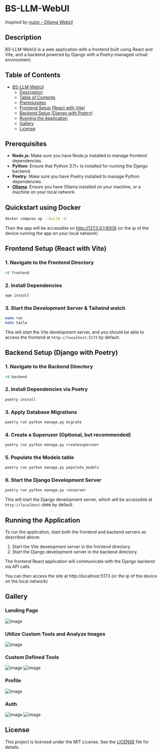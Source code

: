 # BS-LLM-WebUI

_Inspired by [nulzo - Ollama WebUI](https://github.com/nulzo/Ollama-WebUI)_

## Description

BS-LLM-WebUI is a web application with a frontend built using React and Vite, and a backend powered by Django with a Poetry-managed virtual environment.

## Table of Contents

- [BS-LLM-WebUI](#bs-llm-webui)
  - [Description](#description)
  - [Table of Contents](#table-of-contents)
  - [Prerequisites](#prerequisites)
  - [Frontend Setup (React with Vite)](#frontend-setup-react-with-vite)
  - [Backend Setup (Django with Poetry)](#backend-setup-django-with-poetry)
  - [Running the Application](#running-the-application)
  - [Gallery](#gallery)
  - [License](#license)

## Prerequisites

- **Node.js**: Make sure you have Node.js installed to manage frontend dependencies.
- **Python**: Ensure that Python 3.11+ is installed for running the Django backend.
- **Poetry**: Make sure you have Poetry installed to manage Python dependencies.
- **[Ollama](https://ollama.com/)**: Ensure you have Ollama installed on your machine, or a machine on your local network.

## Quickstart using Docker

```sh
docker compose up --build -d
```

Then the app will be accessible on http://127.0.0.1:8008 (or the ip of the device running the app on your local network)

## Frontend Setup (React with Vite)

### 1. Navigate to the Frontend Directory

```sh
cd frontend
```

### 2. Install Dependencies

```sh
npm install
```

### 3. Start the Development Server & Tailwind watch

```sh
make run
make tailw
```

This will start the Vite development server, and you should be able to access the frontend at `http://localhost:5173` by default.

## Backend Setup (Django with Poetry)

### 1. Navigate to the Backend Directory

```sh
cd backend
```

### 2. Install Dependencies via Poetry

```sh
poetry install
```

### 3. Apply Database Migrations

```sh
poetry run python manage.py migrate
```

### 4. Create a Superuser (Optional, but recommended)

```sh
poetry run python manage.py createsuperuser
```

### 5. Populate the Models table
```sh
poetry run python manage.py populate_models
```

### 6. Start the Django Development Server

```sh
poetry run python manage.py runserver
```

This will start the Django development server, which will be accessible at `http://localhost:8000` by default.

## Running the Application

To run the application, start both the frontend and backend servers as described above:

1. Start the Vite development server in the frontend directory.
2. Start the Django development server in the backend directory.

The frontend React application will communicate with the Django backend via API calls.

You can then access the site at http://localhost:5173 (or the ip of the device on the local network)

## Gallery

### Landing Page
![image](https://github.com/user-attachments/assets/eaffa769-362c-431d-9cd9-6f04c87c926b)

### Utilize Custom Tools and Analyze Images
![image](https://github.com/user-attachments/assets/4a71253a-a91d-4b3c-898d-ba4b3d1e2237)

### Custom Defined Tools
![image](https://github.com/user-attachments/assets/cd1ae9c6-cdb7-4c88-94f5-8890632d1597)
![image](https://github.com/user-attachments/assets/435ea0d2-6a26-4504-9947-efd3f61c3519)

### Profile
![image](https://github.com/user-attachments/assets/d85299a3-956b-4071-a703-2128f0dcf5f7)

### Auth
![image](https://github.com/user-attachments/assets/ff7362d9-dec5-41a8-af9a-54c3361fad63)
![image](https://github.com/user-attachments/assets/b1b93702-50b4-4704-acc2-c96da9dcbe1f)

## License

This project is licensed under the MIT License. See the [LICENSE](LICENSE) file for details.
